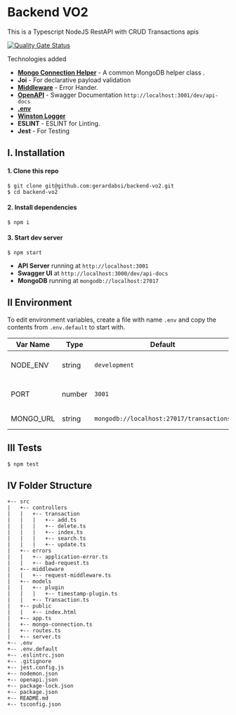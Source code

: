 # Backend VO2
This is a Typescript NodeJS RestAPI with CRUD Transactions apis

[![Quality Gate Status](https://sonarcloud.io/api/project_badges/measure?project=gerardabsi_backend-vo2&metric=alert_status)](https://sonarcloud.io/dashboard?id=gerardabsi_backend-vo2)

Technologies added
* **[Mongo Connection Helper](https://github.com/gerardabsi/backend-vo2/blob/master/src/mongo-connection.ts)** - A common MongoDB helper class .
* **Joi** - For declarative payload validation
* **[Middleware](https://github.com/gerardabsi/backend-vo2/blob/master/src/middleware/request-middleware.ts)** - Error Hander.
* **[OpenAPI](https://github.com/gerardabsi/backend-vo2/blob/master/openapi.json)** - Swagger Documentation `http://localhost:3001/dev/api-docs`
* **[.env](#environment)**
* **[Winston Logger](#logging)**
* **ESLINT** - ESLINT for Linting.
* **Jest** - For Testing

## I. Installation
#### 1. Clone this repo

```
$ git clone git@github.com:gerardabsi/backend-vo2.git
$ cd backend-vo2
```

#### 2. Install dependencies

```
$ npm i
```

#### 3. Start dev server

```
$ npm start
```
* **API Server** running at `http://localhost:3001`
* **Swagger UI** at `http://localhost:3000/dev/api-docs`
* **MongoDB** running at `mongodb://localhost:27017`

## II Environment
To edit environment variables, create a file with name `.env` and copy the contents from `.env.default` to start with.

| Var Name  | Type  | Default | Description  |
|---|---|---|---|
| NODE_ENV  | string  | `development` |API runtime environment. eg: `staging`  |
|  PORT | number  | `3001` | Port to run the API server on |
|  MONGO_URL | string  | `mongodb://localhost:27017/transactions` | URL for MongoDB |

## III Tests
```
$ npm test
```

## IV Folder Structure

```
+-- src
|   +-- controllers
|   |   +-- transaction
|   |   |   +-- add.ts
|   |   |   +-- delete.ts
|   |   |   +-- index.ts
|   |   |   +-- search.ts
|   |   |   +-- update.ts
|   +-- errors
|   |   +-- application-error.ts
|   |   +-- bad-request.ts
|   +-- middleware
|   |   +-- request-middleware.ts
|   +-- models
|   |   +-- plugin
|   |   |   +-- timestamp-plugin.ts
|   |   +-- Transaction.ts
|   +-- public
|   |   +-- index.html
|   +-- app.ts
|   +-- mongo-connection.ts
|   +-- routes.ts
|   +-- server.ts
+-- .env
+-- .env.default
+-- .eslintrc.json
+-- .gitignore
+-- jest.config.js
+-- nodemon.json
+-- openapi.json
+-- package-lock.json
+-- package.json
+-- README.md
+-- tsconfig.json
```

